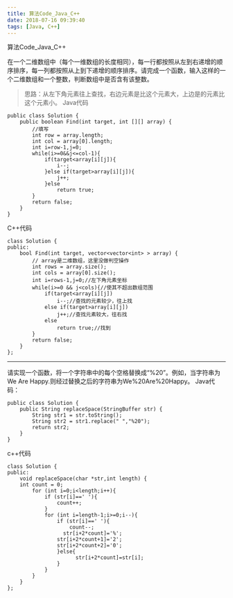```yaml
---
title: 算法Code_Java_C++
date: 2018-07-16 09:39:40
tags: [Java, C++]
---
```


算法Code_Java_C++

<!--more-->

在一个二维数组中（每个一维数组的长度相同），每一行都按照从左到右递增的顺序排序，每一列都按照从上到下递增的顺序排序。请完成一个函数，输入这样的一个二维数组和一个整数，判断数组中是否含有该整数。
>思路：从左下角元素往上查找，右边元素是比这个元素大，上边是的元素比这个元素小。
Java代码
```
public class Solution {
    public boolean Find(int target, int [][] array) {
        //填写
        int row = array.length;
        int col = array[0].length;
        int i=row-1,j=0;
        while(i>=0&&j<=col-1){
            if(target<array[i][j]){
                i--;
            }else if(target>array[i][j]){
                j++;
            }else
                return true;
        }
        return false;
    }
}
```
C++代码
```
class Solution {
public:
    bool Find(int target, vector<vector<int> > array) {
        // array是二维数组，这里没做判空操作
        int rows = array.size();
        int cols = array[0].size();
        int i=rows-1,j=0;//左下角元素坐标
        while(i>=0 && j<cols){//使其不超出数组范围
            if(target<array[i][j])
                i--;//查找的元素较少，往上找
            else if(target>array[i][j])
                j++;//查找元素较大，往右找
            else
                return true;//找到
        }
        return false;
    }
};
```

----
请实现一个函数，将一个字符串中的每个空格替换成“%20”。例如，当字符串为We Are Happy.则经过替换之后的字符串为We%20Are%20Happy。
Java代码：
```
public class Solution {
    public String replaceSpace(StringBuffer str) {
    	String str1 = str.toString();
        String str2 = str1.replace(" ","%20");
        return str2;
    }
}
```

c++代码
```
class Solution {
public:
	void replaceSpace(char *str,int length) {
    int count = 0;
        for (int i=0;i<length;i++){
            if (str[i]==' '){
                count++;
            }
            for (int i=length-1;i>=0;i--){
                if (str[i]==' '){
                    count--;
                  str[i+2*count]='%';
                str[i+2*count+1]='2';
                str[i+2*count+2]='0';
                }else{
                      str[i+2*count]=str[i];
                }
            }
        }
	}
};
```
